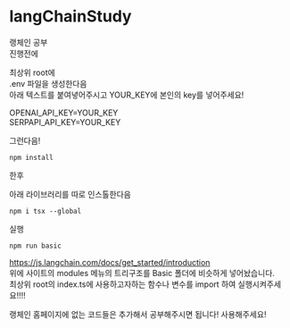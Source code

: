 # langChainStudy

랭체인 공부  
진행전에

최상위 root에  
.env 파일을 생성한다음  
아래 텍스트를 붙여녛어주시고 YOUR_KEY에 본인의 key를 넣어주세요!

OPENAI_API_KEY=YOUR_KEY  
SERPAPI_API_KEY=YOUR_KEY

그런다음!

```
npm install
```

한후

아래 라이브러리를 따로 인스톨한다음

```
npm i tsx --global
```

실행

```
npm run basic
```

https://js.langchain.com/docs/get_started/introduction  
위에 사이트의 modules 메뉴의 트리구조를 Basic 폴더에 비슷하게 넣어놨습니다.  
최상위 root의 index.ts에 사용하고자하는 함수나 변수를 import 하여 실행시켜주세요!!!!

랭체인 홈페이지에 없는 코드들은 추가해서 공부해주시면 됩니다! 사용해주세요!
